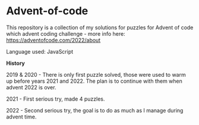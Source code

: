 # Advent-of-code

This repository is a collection of my solutions for puzzles for Advent of code which advent coding challenge - more info here: https://adventofcode.com/2022/about

Language used: JavaScript

<b> History </b>
<p>
2019 & 2020 - There is only first puzzle solved, those were used to warm up before years 2021 and 2022. The plan is to continue with them when advent 2022 is over. </p>
<p> 2021 - First serious try, made 4 puzzles. </p>
<p> 2022 - Second serious try, the goal is to do as much as I manage during advent time. </p>
